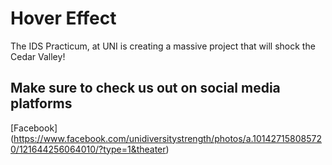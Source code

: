 # Hover Effect
The IDS Practicum, at UNI is creating a massive project that will shock the Cedar Valley!

## Make sure to check us out on social media platforms
[Facebook] (https://www.facebook.com/unidiversitystrength/photos/a.101427158085720/121644256064010/?type=1&theater)
